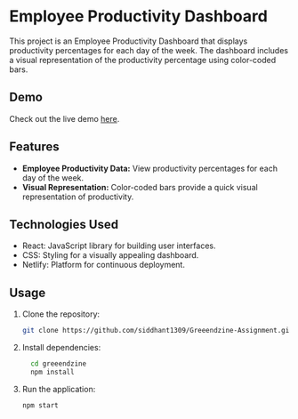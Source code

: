 # Employee Productivity Dashboard

This project is an Employee Productivity Dashboard that displays productivity percentages for each day of the week. The dashboard includes a visual representation of the productivity percentage using color-coded bars.

## Demo

Check out the live demo [here](https://jocular-gumdrop-00539a.netlify.app/).

## Features

- **Employee Productivity Data:** View productivity percentages for each day of the week.
- **Visual Representation:** Color-coded bars provide a quick visual representation of productivity.

## Technologies Used

- React: JavaScript library for building user interfaces.
- CSS: Styling for a visually appealing dashboard.
- Netlify: Platform for continuous deployment.

## Usage

1. Clone the repository:
   ```bash
   git clone https://github.com/siddhant1309/Greeendzine-Assignment.git
   
2. Install dependencies:
    ```bash
      cd greeendzine
      npm install
3. Run the application:
    ```bash
    npm start

